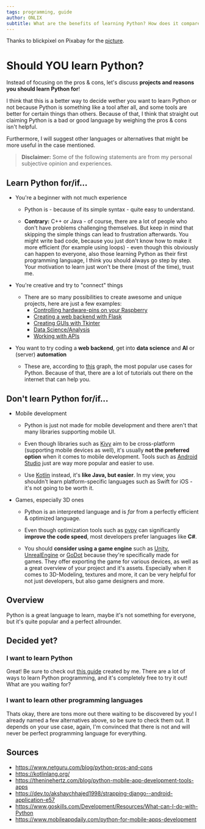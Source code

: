 ```yaml
---
tags: programming, guide
author: ONLIX
subtitle: What are the benefits of learning Python? How does it compare to other languages?
---
```


Thanks to blickpixel on Pixabay for the [picture](https://pixabay.com/photos/snake-python-serpent-scales-543243/).

# Should YOU learn Python?
Instead of focusing on the pros & cons, let's discuss **projects and reasons you should learn Python for**!

I think that this is a better way to decide wether you want to learn Python or not because Python is something like a tool after all, and some tools are better for certain things than others. Because of that, I think that straight out claiming Python is a bad or good language by weighing the pros & cons isn't helpful.

Furthermore, I will suggest other languages or alternatives that might be more useful in the case mentioned.

> **Disclaimer:** Some of the following statements are from my personal subjective opinion and experiences.

## Learn Python for/if...
- You're a beginner with not much experience
    - Python is - because of its simple syntax - quite easy to understand.
    
    - **Contrary:** C++ or Java - of course, there are a lot of people who don't have problems challenging themselves. But keep in mind that skipping the simple things can lead to frustration afterwards. You might write bad code, because you just don't know how to make it more efficient (for example using loops) - even though this obviously can happen to everyone, also those learning Python as their first programming language, I think you should always go step by step. Your motivation to learn just won't be there (most of the time), trust me.   

- You're creative and try to "connect" things
    - There are so many possibilities to create awesome and unique projects, here are just a few examples:
        - [Controlling hardware-pins on your Raspberry](https://www.raspberrypi.com/documentation/computers/os.html)
        - [Creating a web backend with Flask](https://realpython.com/tutorials/flask/)
        - [Creating GUIs with Tkinter](https://realpython.com/python-gui-tkinter/)
        - [Data Science/Analysis](https://realpython.com/pytorch-vs-tensorflow/)
        - [Working with APIs](https://www.dataquest.io/blog/python-api-tutorial/)

- You want to try coding a **web backend**, get into **data science** and **AI** or (server) **automation**
    - These are, according to [this](https://www.mobileappdaily.com/python-for-mobile-apps-development) graph, the most popular use cases for Python. Because of that, there are a lot of tutorials out there on the internet that can help you.

## Don't learn Python for/if...
- Mobile development
    - Python is just not made for mobile development and there aren't that many libraries supporting mobile UI.

    - Even though libraries such as [Kivy](https://kivy.org/) aim to be cross-platform (supporting mobile devices as well), it's usually **not the preferred option** when it comes to mobile development. Tools such as [Android Studio](https://developer.android.com/studio/) just are way more popular and easier to use. 

    - Use [Kotlin](https://kotlinlang.org/) instead, it's **like Java, but easier**. In my view, you shouldn't learn platform-specific languages such as Swift for iOS - it's not going to be worth it.

- Games, especially 3D ones
    - Python is an interpreted language and is *far* from a perfectly efficient & optimized language.
    
    - Even though optimization tools such as [pypy](https://www.pypy.org/) can significantly **improve the code speed**, most developers prefer languages like **C#**. 
    
    - You should **consider using a game engine** such as [Unity](https://unity.com/), [UnrealEngine](https://www.unrealengine.com/) or [GoDot](https://godotengine.org/) because they're specifically made for games. They offer exporting the game for various devices, as well as a great overview of your project and it's assets. Especially when it comes to 3D-Modeling, textures and more, it can be very helpful for not just developers, but also game designers and more.


## Overview
Python is a great language to learn, maybe it's not something for everyone, but it's quite popular and a perfect allrounder.

## Decided yet?

### I want to learn Python
Great! Be sure to check out [this guide](programming-guides-and-tools) created by me. There are a lot of ways to learn Python programming, and it's completely free to try it out! What are you waiting for? 

### I want to learn other programming languages
Thats okay, there are tons more out there waiting to be discovered by you! I already named a few alternatives above, so be sure to check them out. It depends on your use case, again, I'm convinced that there is not and will never be perfect programming language for everything.

## Sources
- https://www.netguru.com/blog/python-pros-and-cons
- https://kotlinlang.org/
- https://theninehertz.com/blog/python-mobile-app-development-tools-apps
- https://dev.to/akshaychhajed1998/strapping-django--android-application-e57
- https://www.goskills.com/Development/Resources/What-can-I-do-with-Python
- https://www.mobileappdaily.com/python-for-mobile-apps-development
